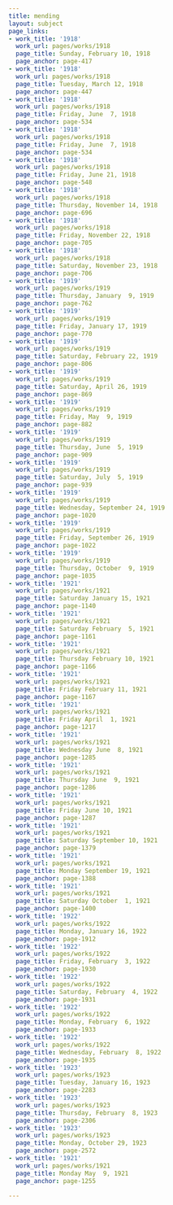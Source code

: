 ```yaml
---
title: mending
layout: subject
page_links:
- work_title: '1918'
  work_url: pages/works/1918
  page_title: Sunday, February 10, 1918
  page_anchor: page-417
- work_title: '1918'
  work_url: pages/works/1918
  page_title: Tuesday, March 12, 1918
  page_anchor: page-447
- work_title: '1918'
  work_url: pages/works/1918
  page_title: Friday, June  7, 1918
  page_anchor: page-534
- work_title: '1918'
  work_url: pages/works/1918
  page_title: Friday, June  7, 1918
  page_anchor: page-534
- work_title: '1918'
  work_url: pages/works/1918
  page_title: Friday, June 21, 1918
  page_anchor: page-548
- work_title: '1918'
  work_url: pages/works/1918
  page_title: Thursday, November 14, 1918
  page_anchor: page-696
- work_title: '1918'
  work_url: pages/works/1918
  page_title: Friday, November 22, 1918
  page_anchor: page-705
- work_title: '1918'
  work_url: pages/works/1918
  page_title: Saturday, November 23, 1918
  page_anchor: page-706
- work_title: '1919'
  work_url: pages/works/1919
  page_title: Thursday, January  9, 1919
  page_anchor: page-762
- work_title: '1919'
  work_url: pages/works/1919
  page_title: Friday, January 17, 1919
  page_anchor: page-770
- work_title: '1919'
  work_url: pages/works/1919
  page_title: Saturday, February 22, 1919
  page_anchor: page-806
- work_title: '1919'
  work_url: pages/works/1919
  page_title: Saturday, April 26, 1919
  page_anchor: page-869
- work_title: '1919'
  work_url: pages/works/1919
  page_title: Friday, May  9, 1919
  page_anchor: page-882
- work_title: '1919'
  work_url: pages/works/1919
  page_title: Thursday, June  5, 1919
  page_anchor: page-909
- work_title: '1919'
  work_url: pages/works/1919
  page_title: Saturday, July  5, 1919
  page_anchor: page-939
- work_title: '1919'
  work_url: pages/works/1919
  page_title: Wednesday, September 24, 1919
  page_anchor: page-1020
- work_title: '1919'
  work_url: pages/works/1919
  page_title: Friday, September 26, 1919
  page_anchor: page-1022
- work_title: '1919'
  work_url: pages/works/1919
  page_title: Thursday, October  9, 1919
  page_anchor: page-1035
- work_title: '1921'
  work_url: pages/works/1921
  page_title: Saturday January 15, 1921
  page_anchor: page-1140
- work_title: '1921'
  work_url: pages/works/1921
  page_title: Saturday February  5, 1921
  page_anchor: page-1161
- work_title: '1921'
  work_url: pages/works/1921
  page_title: Thursday February 10, 1921
  page_anchor: page-1166
- work_title: '1921'
  work_url: pages/works/1921
  page_title: Friday February 11, 1921
  page_anchor: page-1167
- work_title: '1921'
  work_url: pages/works/1921
  page_title: Friday April  1, 1921
  page_anchor: page-1217
- work_title: '1921'
  work_url: pages/works/1921
  page_title: Wednesday June  8, 1921
  page_anchor: page-1285
- work_title: '1921'
  work_url: pages/works/1921
  page_title: Thursday June  9, 1921
  page_anchor: page-1286
- work_title: '1921'
  work_url: pages/works/1921
  page_title: Friday June 10, 1921
  page_anchor: page-1287
- work_title: '1921'
  work_url: pages/works/1921
  page_title: Saturday September 10, 1921
  page_anchor: page-1379
- work_title: '1921'
  work_url: pages/works/1921
  page_title: Monday September 19, 1921
  page_anchor: page-1388
- work_title: '1921'
  work_url: pages/works/1921
  page_title: Saturday October  1, 1921
  page_anchor: page-1400
- work_title: '1922'
  work_url: pages/works/1922
  page_title: Monday, January 16, 1922
  page_anchor: page-1912
- work_title: '1922'
  work_url: pages/works/1922
  page_title: Friday, February  3, 1922
  page_anchor: page-1930
- work_title: '1922'
  work_url: pages/works/1922
  page_title: Saturday, February  4, 1922
  page_anchor: page-1931
- work_title: '1922'
  work_url: pages/works/1922
  page_title: Monday, February  6, 1922
  page_anchor: page-1933
- work_title: '1922'
  work_url: pages/works/1922
  page_title: Wednesday, February  8, 1922
  page_anchor: page-1935
- work_title: '1923'
  work_url: pages/works/1923
  page_title: Tuesday, January 16, 1923
  page_anchor: page-2283
- work_title: '1923'
  work_url: pages/works/1923
  page_title: Thursday, February  8, 1923
  page_anchor: page-2306
- work_title: '1923'
  work_url: pages/works/1923
  page_title: Monday, October 29, 1923
  page_anchor: page-2572
- work_title: '1921'
  work_url: pages/works/1921
  page_title: Monday May  9, 1921
  page_anchor: page-1255

---
```

